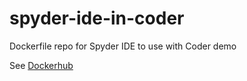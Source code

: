 # spyder-ide-in-coder
Dockerfile repo for Spyder IDE to use with Coder demo

See [Dockerhub](https://hub.docker.com/repository/docker/iamhughes/spyder-ide-example/general)
